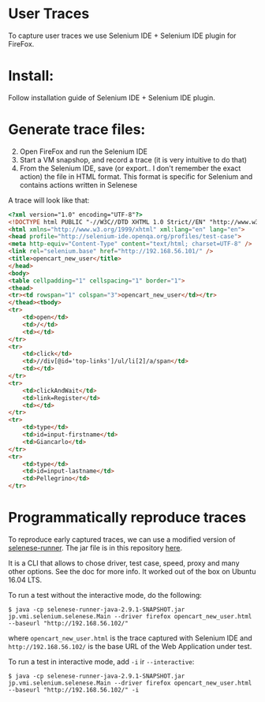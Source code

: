 # User Traces

To capture user traces we use Selenium IDE + Selenium IDE plugin for FireFox.

# Install:

Follow installation guide of Selenium IDE + Selenium IDE plugin.

# Generate trace files:
2. Open FireFox and run the Selenium IDE
3. Start a VM snapshop, and record a trace (it is very intuitive to do that)
4. From the Selenium IDE, save (or export.. I don't remember the exact action) 
the file in HTML format. This format is specific for Selenium and contains actions written in Selenese

A trace will look like that:


```html
<?xml version="1.0" encoding="UTF-8"?>
<!DOCTYPE html PUBLIC "-//W3C//DTD XHTML 1.0 Strict//EN" "http://www.w3.org/TR/xhtml1/DTD/xhtml1-strict.dtd">
<html xmlns="http://www.w3.org/1999/xhtml" xml:lang="en" lang="en">
<head profile="http://selenium-ide.openqa.org/profiles/test-case">
<meta http-equiv="Content-Type" content="text/html; charset=UTF-8" />
<link rel="selenium.base" href="http://192.168.56.101/" />
<title>opencart_new_user</title>
</head>
<body>
<table cellpadding="1" cellspacing="1" border="1">
<thead>
<tr><td rowspan="1" colspan="3">opencart_new_user</td></tr>
</thead><tbody>
<tr>
	<td>open</td>
	<td>/</td>
	<td></td>
</tr>
<tr>
	<td>click</td>
	<td>//div[@id='top-links']/ul/li[2]/a/span</td>
	<td></td>
</tr>
<tr>
	<td>clickAndWait</td>
	<td>link=Register</td>
	<td></td>
</tr>
<tr>
	<td>type</td>
	<td>id=input-firstname</td>
	<td>Giancarlo</td>
</tr>
<tr>
	<td>type</td>
	<td>id=input-lastname</td>
	<td>Pellegrino</td>
</tr>
```

# Programmatically reproduce traces

To reproduce early captured traces, we can use a modified version of 
[selenese-runner](https://github.com/tgianko/selenese-runner-java/tree/newfeat/interactive). 
The jar file is in this repository [here](https://projects.cispa.uni-saarland.de/giancarlo.pellegrino/vilanoo/blob/master/selenese-runner/selenese-runner-java-2.9.1-SNAPSHOT.jar).

It is a CLI that allows to chose driver, test case, speed, proxy and many other 
options. See the doc for more info. It worked out of the box on Ubuntu 16.04 LTS.

To run a test without the interactive mode, do the following:

```
$ java -cp selenese-runner-java-2.9.1-SNAPSHOT.jar jp.vmi.selenium.selenese.Main --driver firefox opencart_new_user.html --baseurl "http://192.168.56.102/"
```

where `opencart_new_user.html` is the trace captured with Selenium IDE and 
`http://192.168.56.102/` is the base URL of the Web Application under test.

To run a test in interactive mode, add `-i` ir `--interactive`:

```
$ java -cp selenese-runner-java-2.9.1-SNAPSHOT.jar jp.vmi.selenium.selenese.Main --driver firefox opencart_new_user.html --baseurl "http://192.168.56.102/" -i
```

